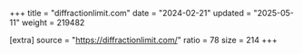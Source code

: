 +++
title = "diffractionlimit.com"
date = "2024-02-21"
updated = "2025-05-11"
weight = 219482

[extra]
source = "https://diffractionlimit.com/"
ratio = 78
size = 214
+++
